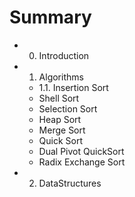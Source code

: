 # Summary

* 0. Introduction
* 1. Algorithms
   * 1.1. Insertion Sort
   * Shell Sort
   * Selection Sort
   * Heap Sort
   * Merge Sort
   * Quick Sort
   * Dual Pivot QuickSort
   * Radix Exchange Sort
* 2. DataStructures

